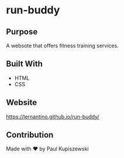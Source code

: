 # run-buddy

## Purpose
A websote that offers fitness training services.

## Built With
* HTML
* CSS

## Website
https://lernantino.github.io/run-buddy/

## Contribution
Made with ❤️ by Paul Kupiszewski
